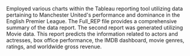 Employed various charts within the Tableau reporting tool utilizing data pertaining to Manchester United's performance and dominance in the English Premier League.
The Full_REP file provides a comprehensive summary of the data report.
The second report was generated utilizing Movie data.
This report predicts the information related to actors and actresses, box office performance, the IMDB dashboard, movie genres, ratings, and worldwide gross revenue.











